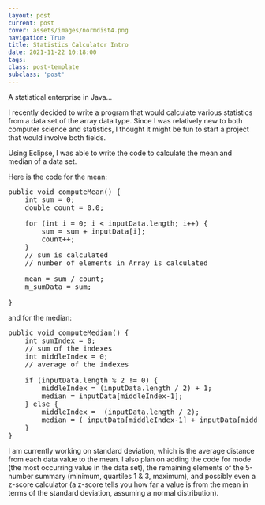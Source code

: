 ```yaml
---
layout: post
current: post
cover: assets/images/normdist4.png
navigation: True
title: Statistics Calculator Intro
date: 2021-11-22 10:18:00
tags:
class: post-template
subclass: 'post'
---
```



A statistical enterprise in Java... 

I recently decided to write a program that would calculate various statistics from a data set of the array data type. Since I was relatively new to both computer science and statistics, I thought it might be fun to start a project that would involve both fields. 

Using Eclipse, I was able to write the code to calculate the mean and median of a data set. 

Here is the code for the mean: 

<pre class="s-code-block language-java">
public void computeMean() {
	int sum = 0;
	double count = 0.0;
	
	for (int i = 0; i < inputData.length; i++) {
		sum = sum + inputData[i];
		count++;
	}
	// sum is calculated
	// number of elements in Array is calculated
	
	mean = sum / count;
	m_sumData = sum;
	
}
</pre>

and for the median: 

<pre class="s-code-block language-java">
public void computeMedian() {
	int sumIndex = 0;
	// sum of the indexes
	int middleIndex = 0;
	// average of the indexes
	
	if (inputData.length % 2 != 0) {
		middleIndex = (inputData.length / 2) + 1;
		median = inputData[middleIndex-1];
	} else {
		middleIndex =  (inputData.length / 2);
		median = ( inputData[middleIndex-1] + inputData[middleIndex] ) / 2.0;
	}
}
</pre>

I am currently working on standard deviation, which is the average distance from each data value to the mean. I also plan on adding the code for mode (the most occurring value in the data set), the remaining elements of the 5-number summary (minimum, quartiles 1 & 3, maximum), and possibly even a z-score calculator (a z-score tells you how far a value is from the mean in terms of the standard deviation, assuming a normal distribution). 

